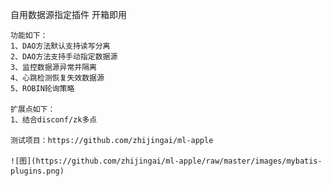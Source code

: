 自用数据源指定插件
开箱即用

	功能如下：
	1、DAO方法默认支持读写分离
	2、DAO方法支持手动指定数据源
	3、监控数据源异常并隔离
	4、心跳检测恢复失效数据源
	5、ROBIN轮询策略
	
	扩展点如下：
	1、结合disconf/zk多点
	
	测试项目：https://github.com/zhijingai/ml-apple
	
	![图](https://github.com/zhijingai/ml-apple/raw/master/images/mybatis-plugins.png)